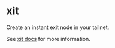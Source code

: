 # xit

Create an instant exit node in your tailnet.

See [xit docs](./docs/xit.md) for more information.
